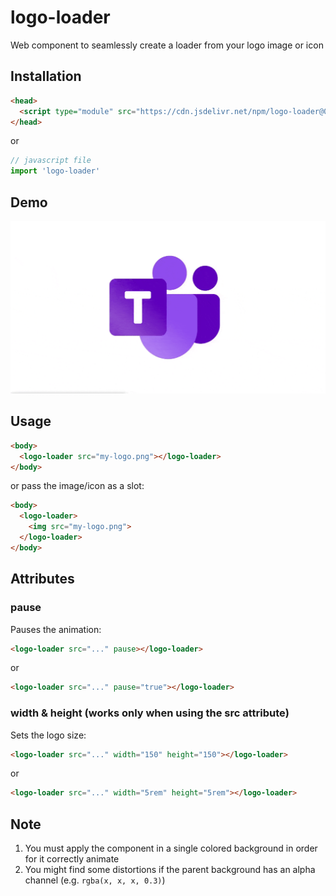 # logo-loader

Web component to seamlessly create a loader from your logo image or icon

## Installation

```HTML
<head>
  <script type="module" src="https://cdn.jsdelivr.net/npm/logo-loader@0.0.1/dist/logoLoader.esm.min.js"></script>
</head>
```

or

```JavaScript
// javascript file
import 'logo-loader'
```

## Demo

![Logo Loader Demo](logo-loader-demo.gif)

## Usage

```HTML
<body>
  <logo-loader src="my-logo.png"></logo-loader>
</body>
```

or pass the image/icon as a slot:

```HTML
<body>
  <logo-loader>
    <img src="my-logo.png">
  </logo-loader>
</body>
```

## Attributes

### pause

Pauses the animation:

```HTML
<logo-loader src="..." pause></logo-loader>
```

or

```HTML
<logo-loader src="..." pause="true"></logo-loader>
```

### width & height (works only when using the src attribute)

Sets the logo size:

```HTML
<logo-loader src="..." width="150" height="150"></logo-loader>
```

or

```HTML
<logo-loader src="..." width="5rem" height="5rem"></logo-loader>
```

## Note

1. You must apply the component in a single colored background in order for it correctly animate
2. You might find some distortions if the parent background has an alpha channel (e.g. `rgba(x, x, x, 0.3)`)